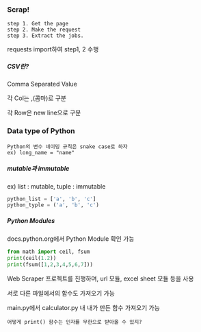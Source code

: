 ### Scrap!

```text
step 1. Get the page
step 2. Make the request
step 3. Extract the jobs.
```

requests import하여 step1, 2 수행



##### CSV란?

Comma Separated Value

각 Col는 ,(콤마)로 구분

각 Row은 new line으로 구분







### Data type of Python

```text
Python의 변수 네이밍 규칙은 snake case로 하자
ex) long_name = "name"
```



##### mutable과 immutable

ex) list : mutable, tuple : immutable

```python
python_list = ['a', 'b', 'c']
python_typle = ('a', 'b', 'c')
```

##### Python Modules

docs.python.org에서 Python Module 확인 가능

```python
from math import ceil, fsum
print(ceil(1.2))
print(fsum([1,2,3,4,5,6,7]))
```

Web Scraper 프로젝트를 진행하며, url 모듈, excel sheet 모듈 등을 사용

서로 다른 파일에서의 함수도 가져오기 가능

main.py에서 calculator.py 내 내가 만든 함수 가져오기 가능

```text
어떻게 print() 함수는 인자를 무한으로 받아올 수 있지?
```

